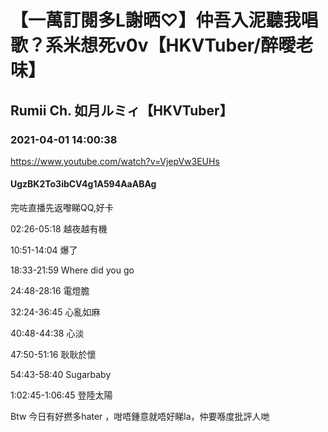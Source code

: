 # 【一萬訂閱多L謝晒♡】仲吾入泥聽我唱歌？系米想死v0v【HKVTuber/醉曖老味】

## Rumii Ch. 如月ルミィ【HKVTuber】

### 2021-04-01 14:00:38

https://www.youtube.com/watch?v=VjepVw3EUHs

#### UgzBK2To3ibCV4g1A594AaABAg

完咗直播先返嚟睇QQ,好卡

02:26-05:18 越夜越有機

10:51-14:04  爆了

18:33-21:59 Where did you go

24:48-28:16 電燈膽

32:24-36:45 心亂如麻

40:48-44:38 心淡

47:50-51:16 耿耿於懷

54:43-58:40 Sugarbaby

1:02:45-1:06:45 登陸太陽

Btw 今日有好撚多hater ，咁唔鍾意就唔好睇la，仲要喺度批評人哋


